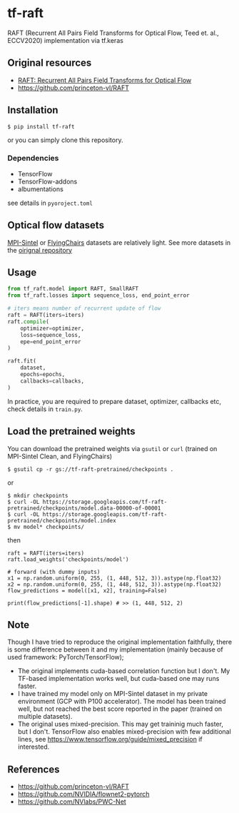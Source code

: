 # tf-raft
RAFT (Recurrent All Pairs Field Transforms for Optical Flow, Teed et. al., ECCV2020) implementation via tf.keras

## Original resources
- [RAFT: Recurrent All Pairs Field Transforms for Optical Flow](https://arxiv.org/abs/2003.12039)
- https://github.com/princeton-vl/RAFT

## Installation

```
$ pip install tf-raft
```

or you can simply clone this repository.

### Dependencies
- TensorFlow
- TensorFlow-addons
- albumentations

see details in `pyoroject.toml`

## Optical flow datasets
[MPI-Sintel](http://sintel.is.tue.mpg.de/) or [FlyingChairs](https://lmb.informatik.uni-freiburg.de/resources/datasets/FlyingChairs.en.html#flyingchairs) datasets are relatively light. See more datasets in the [oirignal repository](https://github.com/princeton-vl/RAFT)

## Usage

``` python
from tf_raft.model import RAFT, SmallRAFT
from tf_raft.losses import sequence_loss, end_point_error

# iters means number of recurrent update of flow 
raft = RAFT(iters=iters)
raft.compile(
    optimizer=optimizer,
    loss=sequence_loss,
    epe=end_point_error
)

raft.fit(
    dataset,
    epochs=epochs,
    callbacks=callbacks,
)
```

In practice, you are required to prepare dataset, optimizer, callbacks etc, check details in `train.py`.

## Load the pretrained weights

You can download the pretrained weights via `gsutil` or `curl` (trained on MPI-Sintel Clean, and FlyingChairs)

```
$ gsutil cp -r gs://tf-raft-pretrained/checkpoints .
```
or
```
$ mkdir checkpoints
$ curl -OL https://storage.googleapis.com/tf-raft-pretrained/checkpoints/model.data-00000-of-00001
$ curl -OL https://storage.googleapis.com/tf-raft-pretrained/checkpoints/model.index
$ mv model* checkpoints/
```

then

```
raft = RAFT(iters=iters)
raft.load_weights('checkpoints/model')

# forward (with dummy inputs)
x1 = np.random.uniform(0, 255, (1, 448, 512, 3)).astype(np.float32)
x2 = np.random.uniform(0, 255, (1, 448, 512, 3)).astype(np.float32)
flow_predictions = model([x1, x2], training=False)

print(flow_predictions[-1].shape) # >> (1, 448, 512, 2)
```

## Note
Though I have tried to reproduce the original implementation faithfully, there is some difference between it and my implementation (mainly because of used framework: PyTorch/TensorFlow);

- The original implements cuda-based correlation function but I don't. My TF-based implementation works well, but cuda-based one may runs faster.
- I have trained my model only on MPI-Sintel dataset in my private environment (GCP with P100 accelerator). The model has been trained well, but not reached the best score reported in the paper (trained on multiple datasets).
- The original uses mixed-precision. This may get traininig much faster, but I don't. TensorFlow also enables mixed-precision with few additional lines, see https://www.tensorflow.org/guide/mixed_precision if interested.

## References
- https://github.com/princeton-vl/RAFT
- https://github.com/NVIDIA/flownet2-pytorch
- https://github.com/NVlabs/PWC-Net
